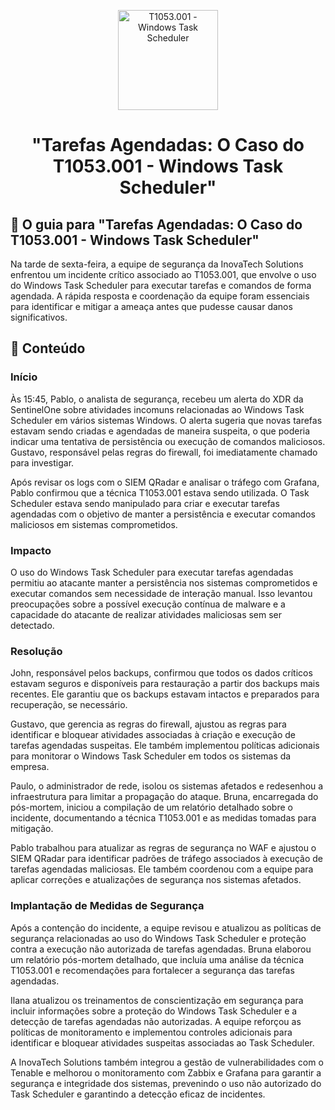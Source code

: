 <p align="center">
  <a href="SUA_URL_DE_IMAGEM">
    <img src="./images/guia.png" alt="T1053.001 - Windows Task Scheduler" width="160" height="160">
  </a>
  <h1 align="center">"Tarefas Agendadas: O Caso do T1053.001 - Windows Task Scheduler"</h1>
</p>

## :dart: O guia para "Tarefas Agendadas: O Caso do T1053.001 - Windows Task Scheduler"

Na tarde de sexta-feira, a equipe de segurança da InovaTech Solutions enfrentou um incidente crítico associado ao T1053.001, que envolve o uso do Windows Task Scheduler para executar tarefas e comandos de forma agendada. A rápida resposta e coordenação da equipe foram essenciais para identificar e mitigar a ameaça antes que pudesse causar danos significativos.

## :dart: Conteúdo

### Início

Às 15:45, Pablo, o analista de segurança, recebeu um alerta do XDR da SentinelOne sobre atividades incomuns relacionadas ao Windows Task Scheduler em vários sistemas Windows. O alerta sugeria que novas tarefas estavam sendo criadas e agendadas de maneira suspeita, o que poderia indicar uma tentativa de persistência ou execução de comandos maliciosos. Gustavo, responsável pelas regras do firewall, foi imediatamente chamado para investigar.

Após revisar os logs com o SIEM QRadar e analisar o tráfego com Grafana, Pablo confirmou que a técnica T1053.001 estava sendo utilizada. O Task Scheduler estava sendo manipulado para criar e executar tarefas agendadas com o objetivo de manter a persistência e executar comandos maliciosos em sistemas comprometidos.

### Impacto

O uso do Windows Task Scheduler para executar tarefas agendadas permitiu ao atacante manter a persistência nos sistemas comprometidos e executar comandos sem necessidade de interação manual. Isso levantou preocupações sobre a possível execução contínua de malware e a capacidade do atacante de realizar atividades maliciosas sem ser detectado.

### Resolução

John, responsável pelos backups, confirmou que todos os dados críticos estavam seguros e disponíveis para restauração a partir dos backups mais recentes. Ele garantiu que os backups estavam intactos e preparados para recuperação, se necessário.

Gustavo, que gerencia as regras do firewall, ajustou as regras para identificar e bloquear atividades associadas à criação e execução de tarefas agendadas suspeitas. Ele também implementou políticas adicionais para monitorar o Windows Task Scheduler em todos os sistemas da empresa.

Paulo, o administrador de rede, isolou os sistemas afetados e redesenhou a infraestrutura para limitar a propagação do ataque. Bruna, encarregada do pós-mortem, iniciou a compilação de um relatório detalhado sobre o incidente, documentando a técnica T1053.001 e as medidas tomadas para mitigação.

Pablo trabalhou para atualizar as regras de segurança no WAF e ajustou o SIEM QRadar para identificar padrões de tráfego associados à execução de tarefas agendadas maliciosas. Ele também coordenou com a equipe para aplicar correções e atualizações de segurança nos sistemas afetados.

### Implantação de Medidas de Segurança

Após a contenção do incidente, a equipe revisou e atualizou as políticas de segurança relacionadas ao uso do Windows Task Scheduler e proteção contra a execução não autorizada de tarefas agendadas. Bruna elaborou um relatório pós-mortem detalhado, que incluía uma análise da técnica T1053.001 e recomendações para fortalecer a segurança das tarefas agendadas.

Ilana atualizou os treinamentos de conscientização em segurança para incluir informações sobre a proteção do Windows Task Scheduler e a detecção de tarefas agendadas não autorizadas. A equipe reforçou as políticas de monitoramento e implementou controles adicionais para identificar e bloquear atividades suspeitas associadas ao Task Scheduler.

A InovaTech Solutions também integrou a gestão de vulnerabilidades com o Tenable e melhorou o monitoramento com Zabbix e Grafana para garantir a segurança e integridade dos sistemas, prevenindo o uso não autorizado do Task Scheduler e garantindo a detecção eficaz de incidentes.

